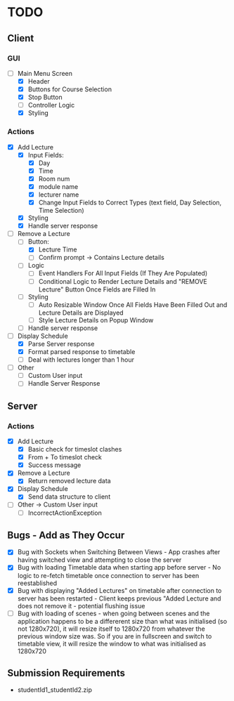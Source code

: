 # TODO
## Client
### GUI
- [ ] Main Menu Screen
    - [x] Header
    - [x] Buttons for Course Selection
    - [x] Stop Button
    - [ ] Controller Logic
    - [x] Styling
### Actions
- [x] Add Lecture
    - [x] Input Fields:
      - [x] Day
      - [X] Time 
      - [x] Room num
      - [x] module name
      - [X] lecturer name
      - [x] Change Input Fields to Correct Types (text field, Day Selection, Time Selection)
    - [x] Styling
    - [X] Handle server response
- [ ] Remove a Lecture
    - [ ] Button:
        - [x] Lecture Time
        - [ ] Confirm prompt -> Contains Lecture details
    - [ ] Logic
        - [ ] Event Handlers For All Input Fields (If They Are Populated)
        - [ ] Conditional Logic to Render Lecture Details and "REMOVE Lecture" Button Once Fields are Filled In
    - [ ] Styling
        - [ ] Auto Resizable Window Once All Fields Have Been Filled Out and Lecture Details are Displayed
        - [ ] Style Lecture Details on Popup Window
    - [ ] Handle server response
- [ ] Display Schedule
    - [X] Parse Server response
    - [X] Format parsed response to timetable
    - [ ] Deal with lectures longer than 1 hour
- [ ] Other 
    - [ ] Custom User input
    - [ ] Handle Server Response

## Server
### Actions
- [X] Add Lecture
  - [X] Basic check for timeslot clashes
  - [X] From + To timeslot check
  - [X] Success message
- [X] Remove a Lecture
    - [X] Return removed lecture data
- [X] Display Schedule
  - [X] Send data structure to client
- [ ] Other -> Custom User input
  - [ ] IncorrectActionException

## Bugs - Add as They Occur
- [X] Bug with Sockets when Switching Between Views - App crashes after having switched view and attempting to close the server
- [X] Bug with loading Timetable data when starting app before server - No logic to re-fetch timetable once connection to server has been reestablished
- [x] Bug with displaying "Added Lectures" on timetable after connection to server has been restarted - Client keeps previous "Added Lecture and does not remove it - potential flushing issue
- [ ] Bug with loading of scenes - when going between scenes and the application happens to be a differerent size than what was initialised (so not 1280x720), it will resize itself to 1280x720 from whatever the previous window size was. So if you are in fullscreen and switch to timetable view, it will resize the window to what was initialised as 1280x720

## Submission Requirements
- studentId1_studentId2.zip